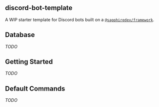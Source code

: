 ## discord-bot-template

A WIP starter template for Discord bots built on a [`@sapphiredev/framework`](https://github.com/sapphiredev/framework).

## Database

_TODO_

## Getting Started

_TODO_

## Default Commands

_TODO_
